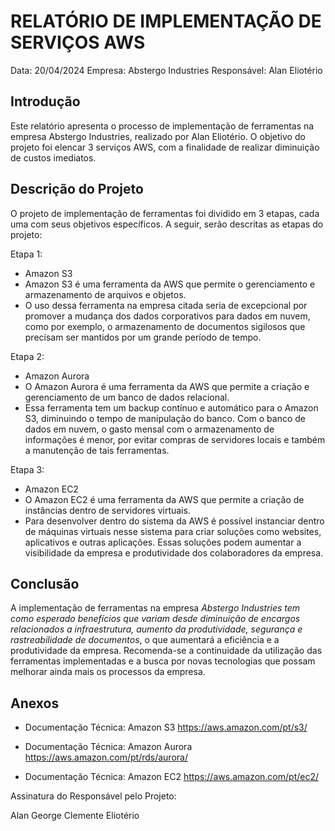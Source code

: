 # RELATÓRIO DE IMPLEMENTAÇÃO DE SERVIÇOS AWS

Data: 20/04/2024
Empresa: Abstergo Industries 
Responsável: Alan Eliotério

## Introdução
Este relatório apresenta o processo de implementação de ferramentas na empresa Abstergo Industries, realizado por Alan Eliotério. O objetivo do projeto foi elencar 3 serviços AWS, com a finalidade de realizar diminuição de custos imediatos.

## Descrição do Projeto
O projeto de implementação de ferramentas foi dividido em 3 etapas, cada uma com seus objetivos específicos. A seguir, serão descritas as etapas do projeto:

Etapa 1: 
- Amazon S3
- Amazon S3 é uma ferramenta da AWS que permite o gerenciamento e armazenamento de arquivos e objetos.
- O uso dessa ferramenta na empresa citada seria de excepcional por promover a mudança dos dados corporativos para dados em nuvem, como por exemplo, o armazenamento de documentos sigilosos que precisam ser mantidos por um grande período de tempo.

Etapa 2: 
- Amazon Aurora
- O Amazon Aurora é uma ferramenta da AWS que permite a criação e gerenciamento de um banco de dados relacional.
- Essa ferramenta tem um backup contínuo e automático para o Amazon S3, diminuindo o tempo de manipulação do banco. Com o banco de dados em nuvem, o gasto mensal com o armazenamento de informações é menor, por evitar compras de servidores locais e também a manutenção de tais ferramentas.

Etapa 3: 
- Amazon EC2
- O Amazon EC2 é uma ferramenta da AWS que permite a criação de instâncias dentro de servidores virtuais. 
- Para desenvolver dentro do sistema da AWS é possível instanciar dentro de máquinas virtuais nesse sistema para criar soluções como websites, aplicativos e outras aplicações. Essas soluções podem aumentar a visibilidade da empresa e produtividade dos colaboradores da empresa.


## Conclusão
A implementação de ferramentas na empresa *Abstergo Industries tem como esperado benefícios que variam desde diminuição de encargos relacionados a infraestrutura, aumento da produtividade, segurança e rastreabilidade de documentos*, o que aumentará a eficiência e a produtividade da empresa. Recomenda-se a continuidade da utilização das ferramentas implementadas e a busca por novas tecnologias que possam melhorar ainda mais os processos da empresa.

## Anexos

- Documentação Técnica: Amazon S3
    https://aws.amazon.com/pt/s3/

- Documentação Técnica: Amazon Aurora
    https://aws.amazon.com/pt/rds/aurora/

- Documentação Técnica: Amazon EC2
    https://aws.amazon.com/pt/ec2/


Assinatura do Responsável pelo Projeto:

Alan George Clemente Eliotério
